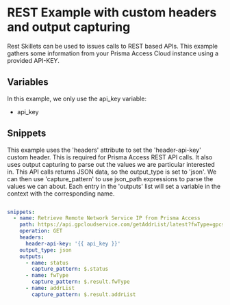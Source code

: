 # REST Example with custom headers and output capturing

Rest Skillets can be used to issues calls to REST based APIs. This example gathers some information from your
Prisma Access Cloud instance using a provided API-KEY.

## Variables 

In this example, we only use the api_key variable:

* api_key

## Snippets

This example uses the 'headers' attribute to set the 'header-api-key' custom header. This is required for Prisma Access
REST API calls. It also uses output capturing to parse out the values we are particular interested in. This API 
calls returns JSON data, so the output_type is set to 'json'. We can then use 'capture_pattern' to use json_path 
expressions to parse the values we can about. Each entry in the 'outputs' list will set a variable in the context
with the corresponding name. 

```yaml

snippets:
  - name: Retrieve Remote Network Service IP from Prisma Access
    path: https://api.gpcloudservice.com/getAddrList/latest?fwType=gpcs_remote_network&addrType=public_ip
    operation: GET
    headers:
      header-api-key: '{{ api_key }}'
    output_type: json
    outputs:
      - name: status
        capture_pattern: $.status
      - name: fwType
        capture_pattern: $.result.fwType
      - name: addrList
        capture_pattern: $.result.addrList

```

